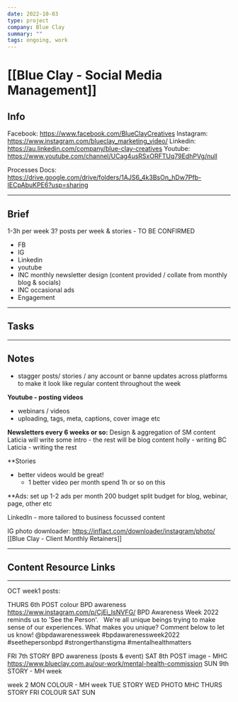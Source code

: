 ```yaml
---
date: 2022-10-03
type: project
company: Blue Clay
summary: ""
tags: ongoing, work
---
```


# [[Blue Clay - Social Media Management]]


## Info
Facebook: https://www.facebook.com/BlueClayCreatives
Instagram: https://www.instagram.com/blueclay_marketing_video/
Linkedin: https://au.linkedin.com/company/blue-clay-creatives
Youtube: https://www.youtube.com/channel/UCag4usRSxORFTUq79EdhPVg/null

Processes Docs: https://drive.google.com/drive/folders/1AJS6_4k3BsOn_hDw7Pfb-IECpAbuKPE6?usp=sharing

---

## Brief
1-3h per week
3? posts per week & stories - TO BE CONFIRMED
- FB
- IG
- Linkedin 
- youtube
- INC monthly newsletter design (content provided / collate from monthly blog & socials)
- INC occasional ads
- Engagement

---

## Tasks


---

## Notes
- stagger posts/ stories / any account or banne updates across platforms to make it look like regular content throughout the week

**Youtube - posting videos**
- webinars / videos 
- uploading, tags, meta, captions, cover image etc

**Newsletters every 6 weeks or so:**
Design & aggregation of SM content 
Laticia will write some intro - the rest will be blog content
holly - writing BC
Laticia - writing the rest

**Stories
- better videos would be great!
	- 1 better video per month spend 1h or so on this

**Ads:
set up 1-2 ads per month 
200 budget
split budget for blog, webinar, page, other etc

LinkedIn - more tailored to business focussed content

IG photo downloader: https://inflact.com/downloader/instagram/photo/
[[Blue Clay - Client Monthly Retainers]]

---

## Content Resource Links


---

OCT week1 posts:

THURS 6th POST colour BPD awareness
https://www.instagram.com/p/CjEi_IsNVFG/ 
BPD Awareness Week 2022 reminds us to 'See the Person'. ⁠
⁠ 
We're all unique beings trying to make sense of our experiences. What makes you unique? Comment below to let us know!⁠ @bpdawarenessweek
#bpdawarenessweek2022 #seethepersonbpd #strongerthanstigma #mentalhealthmatters 

FRI 7th STORY BPD awareness (posts & event)
SAT 8th POST image - MHC
https://www.blueclay.com.au/our-work/mental-health-commission 
SUN 9th STORY - MH week

week 2 
MON COLOUR - MH week
TUE STORY
WED PHOTO MHC
THURS STORY
FRI COLOUR
SAT 
SUN 